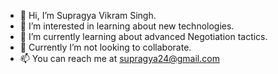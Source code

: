 - 👋 Hi, I’m Supragya Vikram Singh.
- 👀 I’m interested in learning about new technologies.
- 🌱 I’m currently learning about advanced Negotiation tactics.
- 💞️ Currently I’m not looking to collaborate.
- 📫 You can reach me at supragya24@gmail.com

<!---
SupragyaVS/SupragyaVS is a ✨ special ✨ repository because its `README.md` (this file) appears on your GitHub profile.
You can click the Preview link to take a look at your changes.
--->
